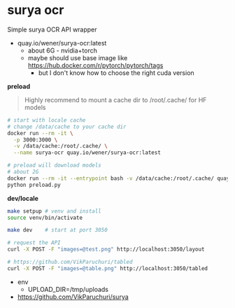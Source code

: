 # surya ocr

Simple surya OCR API wrapper

- quay.io/wener/surya-ocr:latest
  - about 6G - nvidia+torch
  - maybe should use base image like https://hub.docker.com/r/pytorch/pytorch/tags
    - but I don't know how to choose the right cuda version


**preload**

> Highly recommend to mount a cache dir to /root/.cache/ for HF models

```bash
# start with locale cache
# change /data/cache to your cache dir
docker run --rm -it \
  -p 3000:3000 \
  -v /data/cache:/root/.cache/ \
  --name surya-ocr quay.io/wener/surya-ocr:latest

# preload will download models
# about 2G
docker run --rm -it --entrypoint bash -v /data/cache:/root/.cache/ quay.io/wener/surya-ocr:latest
python preload.py
```

**dev/locale**

```bash
make setpup # venv and install
source venv/bin/activate

make dev    # start at port 3050

# request the API
curl -X POST -F "images=@test.png" http://localhost:3050/layout

# https://github.com/VikParuchuri/tabled
curl -X POST -F "images=@table.png" http://localhost:3050/tabled
```

- env
  - UPLOAD_DIR=/tmp/uploads
- https://github.com/VikParuchuri/surya
